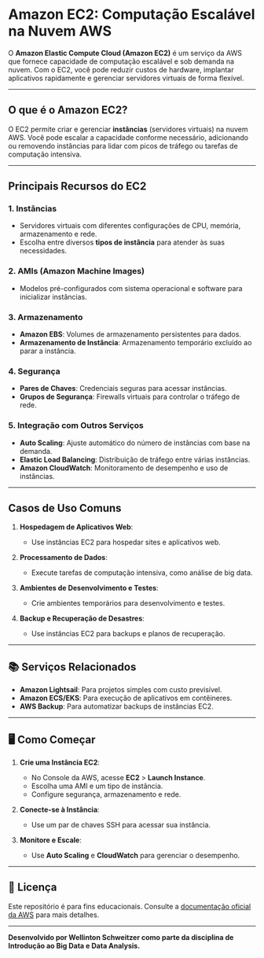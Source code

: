 # Amazon EC2: Computação Escalável na Nuvem AWS

O **Amazon Elastic Compute Cloud (Amazon EC2)** é um serviço da AWS que fornece capacidade de computação escalável e sob demanda na nuvem. Com o EC2, você pode reduzir custos de hardware, implantar aplicativos rapidamente e gerenciar servidores virtuais de forma flexível.

---

## **O que é o Amazon EC2?**

O EC2 permite criar e gerenciar **instâncias** (servidores virtuais) na nuvem AWS. Você pode escalar a capacidade conforme necessário, adicionando ou removendo instâncias para lidar com picos de tráfego ou tarefas de computação intensiva.

---

## **Principais Recursos do EC2**

### 1. **Instâncias**
   - Servidores virtuais com diferentes configurações de CPU, memória, armazenamento e rede.
   - Escolha entre diversos **tipos de instância** para atender às suas necessidades.

### 2. **AMIs (Amazon Machine Images)**
   - Modelos pré-configurados com sistema operacional e software para inicializar instâncias.

### 3. **Armazenamento**
   - **Amazon EBS**: Volumes de armazenamento persistentes para dados.
   - **Armazenamento de Instância**: Armazenamento temporário excluído ao parar a instância.

### 4. **Segurança**
   - **Pares de Chaves**: Credenciais seguras para acessar instâncias.
   - **Grupos de Segurança**: Firewalls virtuais para controlar o tráfego de rede.

### 5. **Integração com Outros Serviços**
   - **Auto Scaling**: Ajuste automático do número de instâncias com base na demanda.
   - **Elastic Load Balancing**: Distribuição de tráfego entre várias instâncias.
   - **Amazon CloudWatch**: Monitoramento de desempenho e uso de instâncias.

---

## **Casos de Uso Comuns**

1. **Hospedagem de Aplicativos Web**:
   - Use instâncias EC2 para hospedar sites e aplicativos web.

2. **Processamento de Dados**:
   - Execute tarefas de computação intensiva, como análise de big data.

3. **Ambientes de Desenvolvimento e Testes**:
   - Crie ambientes temporários para desenvolvimento e testes.

4. **Backup e Recuperação de Desastres**:
   - Use instâncias EC2 para backups e planos de recuperação.

---

## 📚 **Serviços Relacionados**

- **Amazon Lightsail**: Para projetos simples com custo previsível.
- **Amazon ECS/EKS**: Para execução de aplicativos em contêineres.
- **AWS Backup**: Para automatizar backups de instâncias EC2.

---

## 🖥 **Como Começar**

1. **Crie uma Instância EC2**:
   - No Console da AWS, acesse **EC2** > **Launch Instance**.
   - Escolha uma AMI e um tipo de instância.
   - Configure segurança, armazenamento e rede.

2. **Conecte-se à Instância**:
   - Use um par de chaves SSH para acessar sua instância.

3. **Monitore e Escale**:
   - Use **Auto Scaling** e **CloudWatch** para gerenciar o desempenho.

---

## 📄 **Licença**

Este repositório é para fins educacionais. Consulte a [documentação oficial da AWS](https://docs.aws.amazon.com/ec2/) para mais detalhes.

---

**Desenvolvido por Wellinton Schweitzer como parte da disciplina de Introdução ao Big Data e Data Analysis.**
